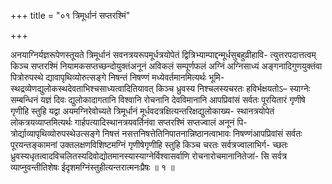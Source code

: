 +++
title = "०१ त्रिमूर्धानं सप्तरश्मिं"

+++

अनयाग्निर्यज्ञरूपेणस्तूयते त्रिमूर्धानं सवनत्रयरूपमूर्धत्रयोपेतं द्वित्रिभ्याम्पाद्दन्मूर्धसुबहुव्रीहावि- त्युत्तरपदात्तत्वम् किञ्च सप्तरश्मिं नियामकसप्तच्छन्दोयुक्तंअनूनं अविकलं सम्पूर्णफलं अग्निं अग्निसाध्यं अङ्गनादिगुणयुक्तंवा पित्रोरुपस्थे द्यावापृथिव्योरुत्सङ्गे निषन्तं निषण्णं मध्येवर्तमानमित्यर्थः भूमि- स्थद्रव्येणद्युलोकस्थदेवताभिश्चसाध्यत्वादितियावत् किञ्च ध्रुवस्य निश्चलस्यचरतः हविर्भक्षयतोऽ– स्याग्नेः सम्बन्धिनं यज्ञं दिवः द्युलोकादागतानि विश्वानि रोचनानि देवविमानानि आपप्रिवांसं सर्वतः पूरयितारं गृणीषे गृणीहि स्तुहि यद्वा अयमग्निरेवोच्यते त्रिमूर्धानं मूर्धवदत्रक्षित्यन्तरिक्षद्युलोकाख्य- स्थानत्रयोपेतं लोकत्रयव्याप्तमित्यर्थः गार्हपत्यादिस्थानत्रयवर्तिनंवा सप्तरश्मिं सप्तज्वालं अनूनं पि- त्रोर्द्याव्यापृथिव्योरुपस्थेउत्सङ्गे निषत्तं नसत्तनिषत्तेतिनिपातनान्निष्ठानत्वाभावः निषण्णंआपप्रिवांसं सर्वतः पूरयन्तङ्कामनां उक्तलक्षणविशिष्टमग्निं गृणीषेगृणीहि स्तुहि किञ्च चरतः सर्वत्रज्वालाभिर्ग- च्छतः ध्रुवस्यधृतत्वादविचलितस्यदिवोद्योतमानस्यास्याग्नेर्विश्वासर्वाणि रोचनारोचमानानितेजां- सि सर्वत्र व्याप्नुवन्तीतिशेषः ईदृशमग्निंस्तुहीत्यन्तरात्मनःप्रैषः ॥ १ ॥